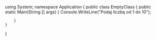 using System;
namespace Application
{
    public class EmptyClass
    {
        public static Main(String [] args)
        {
            Console.WriteLine("Podaj liczbę od 1 do 10");

        }
    }
}
